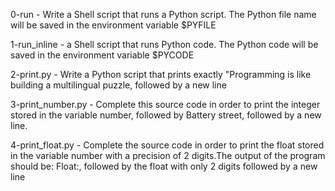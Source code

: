 0-run - Write a Shell script that runs a Python script. The Python file name will be saved in the environment variable $PYFILE

1-run_inline - a Shell script that runs Python code. The Python code will be saved in the environment variable $PYCODE

2-print.py - Write a Python script that prints exactly "Programming is like building a multilingual puzzle, followed by a new line

3-print_number.py - Complete this source code in order to print the integer stored in the variable number, followed by Battery street, followed by a new line.

4-print_float.py - Complete the source code in order to print the float stored in the variable number with a precision of 2 digits.The output of the program should be:
Float:, followed by the float with only 2 digits
followed by a new line


